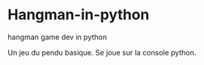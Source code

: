 # Hangman-in-python
 hangman game dev in python

Un jeu du pendu basique. Se joue sur la console python. 
